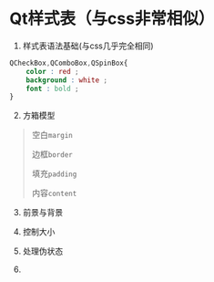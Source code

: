 # Qt样式表（与css非常相似）

1. 样式表语法基础(与css几乎完全相同)

```css
QCheckBox,QComboBox,QSpinBox{
    color : red ;
    background : white ;
    font : bold ;
}
```

2. 方箱模型

> 空白`margin`
>
> 边框`border`
>
> 填充`padding`
>
> 内容`content`

3. 前景与背景

4. 控制大小
5. 处理伪状态
6. 